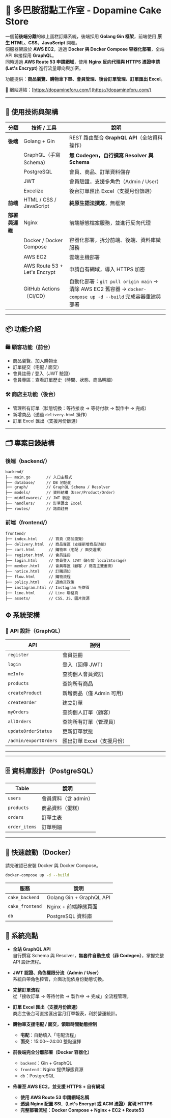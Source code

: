 # 🍰 多巴胺甜點工作室 - Dopamine Cake Store

一個**前後端分離**的線上蛋糕訂購系統，後端採用 **Golang Gin 框架**，前端使用 **原生 HTML、CSS、JavaScript** 開發。  
伺服器架設於 **AWS EC2**，透過 **Docker 與 Docker Compose 容器化部署**，全站 API 串接採用 **GraphQL**。  
同時透過 **AWS Route 53 申請網域**，使用 **Nginx 反向代理與 HTTPS 憑證申請 (Let's Encrypt)** 進行流量導向與加密。

功能提供：**商品瀏覽、購物車下單、會員管理、後台訂單管理、訂單匯出 Excel**。

🔗  網站連結：[https://dopamineforu.com/](https://dopamineforu.com/)

---

## 🔧 使用技術與架構

| 分類              | 技術 / 工具                     | 說明 |
| ----------------- | ------------------------------- | ---------------------------------------- |
| **後端**          | Golang + Gin                    | REST 路由整合 **GraphQL API**（全站資料操作） |
|                   | GraphQL（手寫 Schema）         | **無 Codegen，自行撰寫 Resolver 與 Schema** |
|                   | PostgreSQL                      | 會員、商品、訂單資料儲存 |
|                   | JWT                             | 會員驗證，支援多角色（Admin / User） |
|                   | Excelize                        | 後台訂單匯出 Excel（支援月份篩選） |
| **前端**          | HTML / CSS / JavaScript         | **純原生語法撰寫**，無框架 |
| **部署與運維**     | Nginx                           | 前端靜態檔案服務，並進行反向代理 |
|                   | Docker / Docker Compose         | 容器化部署，拆分前端、後端、資料庫微服務 |
|                   | AWS EC2                         | 雲端主機部署 |
|                   | AWS Route 53 + Let's Encrypt    | 申請自有網域，導入 HTTPS 加密 |
|                   | GitHub Actions（CI/CD）         | 自動化部署：`git pull origin main` → 清除 AWS EC2 舊容器 → `docker-compose up -d --build` 完成容器重建與部署 |

---

## 📦 功能介紹

### 🛍️ 顧客功能（前台）

- 商品瀏覽、加入購物車  
- 訂單提交（宅配 / 面交）
- 會員註冊 / 登入（JWT 驗證）
- 會員專區：查看訂單歷史（時間、狀態、商品明細）

### 🛠️ 商店主功能（後台）

- 管理所有訂單（狀態切換：等待接收 → 等待付款 → 製作中 → 完成）
- 新增商品（透過 `delivery.html` 操作）
- 訂單 Excel 匯出（支援月份篩選）

---

## 🗂️ 專案目錄結構

### 後端（backend/）
```
backend/
├── main.go       // 入口主程式
├── database/     // DB 初始化
├── graph/        // GraphQL Schema / Resolver
├── models/       // 資料結構（User/Product/Order）
├── middlewares/  // JWT 驗證
├── handlers/     // 訂單匯出 Excel
├── routes/       // 路由註冊
```

### 前端（frontend/）

```
frontend/
├── index.html     // 首頁（商品瀏覽）
├── delivery.html  // 商品專區（支援新增商品功能）
├── cart.html      // 購物車（宅配 / 面交選擇）
├── register.html  // 會員註冊
├── login.html     // 會員登入（JWT 儲存於 localStorage）
├── member.html    // 會員專區（顧客 / 商店主雙畫面）
├── notice.html    // 訂購須知
├── flow.html      // 購物流程
├── policy.html    // 退換貨政策
├── instagram.html // Instagram 社群頁
├── line.html      // Line 聯絡頁
├── assets/        // CSS、JS、圖片資源
```

## ⚙️ 系統架構

### 🔗 API 設計（GraphQL）

| API                     | 說明                        |
| ---------------------- | --------------------------- |
| `register`              | 會員註冊                    |
| `login`                 | 登入（回傳 JWT）            |
| `meInfo`                | 查詢個人會員資訊             |
| `products`              | 查詢所有商品                 |
| `createProduct`         | 新增商品（僅 Admin 可用）    |
| `createOrder`           | 建立訂單                     |
| `myOrders`              | 查詢個人訂單（顧客）         |
| `allOrders`             | 查詢所有訂單（管理員）       |
| `updateOrderStatus`     | 更新訂單狀態                 |
| `/admin/exportOrders`   | 匯出訂單 Excel（支援月份）   |

---

---

## 🗄️ 資料庫設計（PostgreSQL）

| Table          | 說明                |
| -------------- | ------------------- |
| `users`        | 會員資料（含 admin） |
| `products`     | 商品資料（蛋糕）    |
| `orders`       | 訂單主表            |
| `order_items`  | 訂單明細            |

---

## 🚀 快速啟動（Docker）

請先確認已安裝 Docker 與 Docker Compose。

```bash
docker-compose up -d --build
```

| 服務              | 說明                       |
| --------------- | ------------------------ |
| `cake_backend`  | Golang Gin + GraphQL API |
| `cake_frontend` | Nginx + 前端靜態頁面           |
| `db`            | PostgreSQL 資料庫           |

## 🌟 系統亮點

- **全站 GraphQL API**  
  自行撰寫 Schema 與 Resolver，**無套件自動生成（非 Codegen）**，掌握完整 API 設計流程。

- **JWT 認證、角色權限分流（Admin / User）**  
  系統自帶角色控管，介面功能依身份動態切換。

- **完整訂單流程**  
  從「接收訂單 → 等待付款 → 製作中 → 完成」全流程管理。

- **訂單 Excel 匯出（支援月份篩選）**  
  商店主後台可直接匯出當月訂單報表，利於營運統計。

- **購物車支援宅配 / 面交，領取時間動態控制**  
  - **宅配**：自動填入「宅配流程」  
  - **面交**：15:00～24:00 整點選擇

- **前後端完全分離部署（Docker 容器化）**  
  - `backend`：Gin + GraphQL  
  - `frontend`：Nginx 提供靜態資源  
  - `db`：PostgreSQL

- **佈署至 AWS EC2，並支援 HTTPS + 自有網域**  
  - **使用 AWS Route 53 申請網域名稱**  
  - **透過 Nginx 配置 SSL（Let's Encrypt 或 ACM 憑證）實現 HTTPS**  
  - **完整部署流程：Docker Compose + Nginx + EC2 + Route53**
